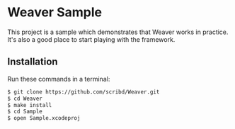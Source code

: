 # Weaver Sample

This project is a sample which demonstrates that Weaver works in practice. It's also a good place to start playing with the framework.

## Installation

Run these commands in a terminal:

```bash
$ git clone https://github.com/scribd/Weaver.git 
$ cd Weaver
$ make install
$ cd Sample
$ open Sample.xcodeproj
```
